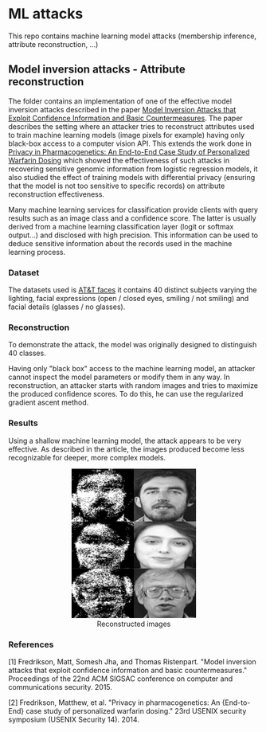 # ML attacks

This repo contains machine learning model attacks (membership inference, attribute reconstruction, ...)

## Model inversion attacks - Attribute reconstruction

The folder contains an implementation of one of the effective model inversion attacks described in the paper [Model Inversion Attacks that Exploit Confidence Information and Basic Countermeasures](https://rist.tech.cornell.edu/papers/mi-ccs.pdf). The paper describes the setting where an attacker tries to reconstruct attributes used to train machine learning models (image pixels for example) having only black-box access to a computer vision API. This extends the work done in [Privacy in Pharmacogenetics: An End-to-End Case
Study of Personalized Warfarin Dosing](https://www.usenix.org/system/files/conference/usenixsecurity14/sec14-paper-fredrikson-privacy.pdf) which showed the effectiveness of such attacks in recovering sensitive genomic information from logistic regression models, it also studied the effect of training models with differential privacy (ensuring that the model is not too sensitive to specific records) on attribute reconstruction effectiveness.

Many machine learning services for classification provide clients with query results such as an image class and a confidence score. The latter is usually derived from a machine learning classification layer (logit or softmax output...) and disclosed with high precision. This information can be used to deduce sensitive information about the records used in the machine learning process.

### Dataset

The datasets used is [AT&T faces](https://git-disl.github.io/GTDLBench/datasets/att_face_dataset/) it contains 40 distinct subjects varying the lighting, facial expressions (open / closed eyes, smiling / not smiling) and facial details (glasses / no glasses).

### Reconstruction

To demonstrate the attack, the model was originally designed to distinguish 40 classes.

Having only "black box" access to the machine learning model, an attacker cannot inspect the model parameters or modify them in any way. In reconstruction, an attacker starts with random images and tries to maximize the produced confidence scores. To do this, he can use the regularized gradient ascent  method.


### Results

Using a shallow machine learning model, the attack appears to be very effective. As described in the article, the images produced become less recognizable for deeper, more complex models.

<div align="center">
    <img src="fred15/reconstructed_images/reconstruction.png" width=250 height=300 alt="Reconstruction">
    <figcaption>Reconstructed images</figcaption>

</div>


### References

[1] Fredrikson, Matt, Somesh Jha, and Thomas Ristenpart. "Model inversion attacks that exploit confidence information and basic countermeasures." Proceedings of the 22nd ACM SIGSAC conference on computer and communications security. 2015.

[2] Fredrikson, Matthew, et al. "Privacy in pharmacogenetics: An {End-to-End} case study of personalized warfarin dosing." 23rd USENIX security symposium (USENIX Security 14). 2014.